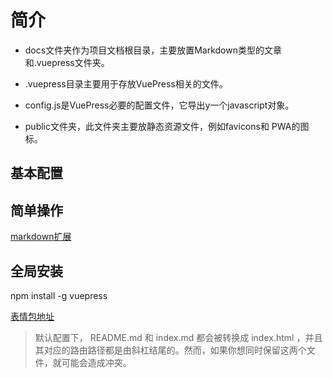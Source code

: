 # 简介

- docs文件夹作为项目文档根目录，主要放置Markdown类型的文章和.vuepress文件夹。

- .vuepress目录主要用于存放VuePress相关的文件。

- config.js是VuePress必要的配置文件，它导出y一个javascript对象。

- public文件夹，此文件夹主要放静态资源文件，例如favicons和 PWA的图标。

## 基本配置

## 简单操作

[markdown扩展](http://caibaojian.com/vuepress/guide/markdown.html)

## 全局安装

npm install -g vuepress

[表情包地址](https://github.com/ikatyang/emoji-cheat-sheet)

>默认配置下， README.md 和 index.md 都会被转换成 index.html ，并且其对应的路由路径都是由斜杠结尾的。然而，如果你想同时保留这两个文件，就可能会造成冲突。
